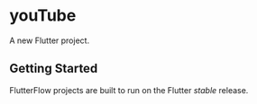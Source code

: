 # youTube

A new Flutter project.

## Getting Started

FlutterFlow projects are built to run on the Flutter _stable_ release.

